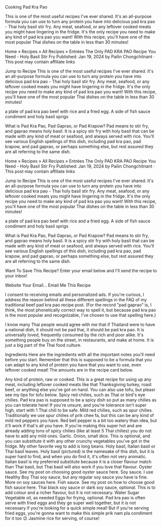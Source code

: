 Cooking Pad Kra Pao

This is one of the most useful recipes I've ever shared. It's an all-purpose formula you can use to turn any protein you have into delicious pad kra pao - Thai holy basil stir fry. Any meat, seafood, or any leftover cooked meats you might have lingering in the fridge. It's the only recipe you need to make any kind of pad kra pao you want! With this recipe, you'll have one of the most popular Thai dishes on the table in less than 30 minutes!

Home » Recipes » All Recipes » Entrées
The Only PAD KRA PAO Recipe You Need - Holy Basil Stir Fry
Published: Jan 19, 2024 by Pailin Chongchitnant · This post may contain affiliate links

 Jump to Recipe
This is one of the most useful recipes I've ever shared. It's an all-purpose formula you can use to turn any protein you have into delicious pad kra pao - Thai holy basil stir fry. Any meat, seafood, or any leftover cooked meats you might have lingering in the fridge. It's the only recipe you need to make any kind of pad kra pao you want! With this recipe, you'll have one of the most popular Thai dishes on the table in less than 30 minutes!

a plate of pad kra pao beef with rice and a fried egg. A side of fish sauce condiment and holy basil sprigs


What is Pad Kra Pao, Pad Gaprao, or Pad Krapow?
Pad means to stir fry, and gaprao means holy basil. It is a spicy stir fry with holy basil that can be made with any kind of meat or seafood, and always served with rice. You'll see various English spellings of this dish, including pad kra pao, pad krapow, and pad gaprao, or perhaps something else, but rest assured they are all referring to the same dish.

Home » Recipes » All Recipes » Entrées
The Only PAD KRA PAO Recipe You Need - Holy Basil Stir Fry
Published: Jan 19, 2024 by Pailin Chongchitnant · This post may contain affiliate links

 Jump to Recipe
This is one of the most useful recipes I've ever shared. It's an all-purpose formula you can use to turn any protein you have into delicious pad kra pao - Thai holy basil stir fry. Any meat, seafood, or any leftover cooked meats you might have lingering in the fridge. It's the only recipe you need to make any kind of pad kra pao you want! With this recipe, you'll have one of the most popular Thai dishes on the table in less than 30 minutes!

a plate of pad kra pao beef with rice and a fried egg. A side of fish sauce condiment and holy basil sprigs


What is Pad Kra Pao, Pad Gaprao, or Pad Krapow?
Pad means to stir fry, and gaprao means holy basil. It is a spicy stir fry with holy basil that can be made with any kind of meat or seafood, and always served with rice. You'll see various English spellings of this dish, including pad kra pao, pad krapow, and pad gaprao, or perhaps something else, but rest assured they are all referring to the same dish.

Want To Save This Recipe?
Enter your email below and I'll send the recipe to your inbox!

Website
Your Email...
Email Me This Recipe

I consent to receiving emails and personalized ads.
If you're curious, I address the reason behind all these different spellings in the FAQ of my traditional beef pad kra pao recipe post. (For the record "pad gaprao" is, I think, the most phonetically correct way to spell it, but because pad kra pao is the most popular and recognizable, I've chosen to use that spelling here.)

I know many Thai people would agree with me that if Thailand were to have a national dish, it should not be pad thai, it should be pad kra pao. It is universally loved, frequently consumed by the rich and poor alike. It's something people buy on the street, in restaurants, and make at home. It is just a big part of the Thai food culture.

Ingredients
Here are the ingredients with all the important notes you'll need before you start. Remember that this is supposed to be a formula that you can adapt to any kind of protein you have that you want to use, even leftover cooked meat! The amounts are in the recipe card below.

Any kind of protein, raw or cooked. This is a great recipe for using up any meat, including leftover cooked meats like that Thanksgiving turkey, roast beef, or anything else you've got on hand. You can also use tofu, but pleasr see my tips for tofu below.
Spicy red chilies, such as Thai or bird's eye chilies. Pad kra pao is supposed to be a spicy dish so put as many chilies as you can tolerate here! If you're unsure, and you're tolerance isn't super high, start with 1 Thai chili to be safe.
Mild red chilies, such as spur chilies. Traditionally we use spur chilies of prik chee fa, but this can be any kind of mild red peppers you have. Red bell pepper is a bit too watery than idea, but it'll work if that's all you have. If you're making this super hot and are already adding tons of spicy chilies (like at least 5 Thai chilies) you do not have to add any mild ones.
Garlic.
Onion, small dice. This is optional, and you can substitute it with any other crunchy vegetables you've got in the fridge. My other favorite veg to add is long beans.
Holy basil, Italian basil or Thai basil leaves. Holy basil (pictured) is the namesake of this dish, but it is super hard to find, and when you do find it, it's often not very aromatic. Italian basil is my preferred substitute because it is a closer flavour match than Thai basil, but Thai basil will also work if you love that flavour.
Oyster sauce. See my post on choosing good oyster sauce here.
Soy sauce. I use Healthy Boy Thai soy sauce, but any regular soy sauce you have is fine. More on soy sauces here.
Fish sauce. See my post on how to choose good fish sauce here.
Thai black soy sauce or dark soy sauce, optional. This is to add colour and a richer flavour, but it is not necessary.
Water
Sugar
Vegetable oil, as needed
Eggs for frying, optional. Pad kra pao is often serve with fried eggs and they go super well together, but it is not necessary if you're looking for a quick simple meal! But if you're serving fried eggs, you're gonna want to make this simple prik nam pla condiment for it too 😉
Jasmine rice for serving, of course!